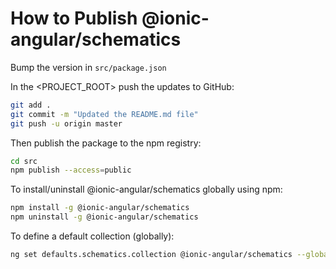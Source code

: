 # How to Publish @ionic-angular/schematics

Bump the version in `src/package.json`

In the <PROJECT_ROOT> push the updates to GitHub:

```bash
git add .
git commit -m "Updated the README.md file"
git push -u origin master
```

Then publish the package to the npm registry:
```bash
cd src
npm publish --access=public
```

To install/uninstall @ionic-angular/schematics globally using npm:

```bash
npm install -g @ionic-angular/schematics
npm uninstall -g @ionic-angular/schematics
```

To define a default collection (globally):

```bash
ng set defaults.schematics.collection @ionic-angular/schematics --global
```